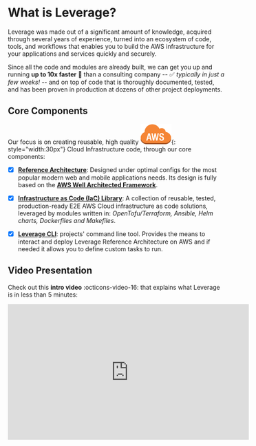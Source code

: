 # What is Leverage?
Leverage was made out of a significant amount of knowledge, acquired through several years of experience, turned into an ecosystem of code, tools, and workflows that enables you to build the AWS infrastructure for your applications and services quickly and securely.

Since all the code and modules are already built, we can get you up and running **up to 10x faster** :rocket: 
than a consulting company -- :white_check_mark: *typically in just a few weeks!* -- and on top of code that is thoroughly documented, tested, and has been proven in production at dozens of other project deployments.

## Core Components
Our focus is on creating reusable, high quality ![leverage-aws](/assets/images/icons/aws-emojipack/General_AWScloud.png "AWS"){: style="width:30px"} Cloud Infrastructure code, through our core components:

- [x] [**Reference Architecture**](/user-guide/ref-architecture-aws/overview/): Designed under optimal configs for the most popular modern web and mobile applications needs. Its design is fully based on the
[**AWS Well Architected Framework**](/work-with-us/support/#aws-well-architected-review).

- [x] [**Infrastructure as Code (IaC) Library**](/user-guide/infra-as-code-library/overview/): A collection of reusable, tested, production-ready E2E AWS Cloud infrastructure as code solutions, leveraged by modules written in: *OpenTofu/Terraform, Ansible, Helm charts, Dockerfiles and Makefiles*.

- [x] [**Leverage CLI**](/user-guide/leverage-cli/overview/): projects' command line tool. Provides the means to interact and deploy Leverage Reference Architecture on AWS and if needed it allows you to define custom tasks to run.

## Video Presentation
Check out this **intro video** :octicons-video-16: that explains what Leverage is in less than 5 minutes:
<iframe width="560" height="315" src="https://www.youtube.com/embed/-vb9Qtz6mLs" title="Leverage Intro Video" frameborder="0" allow="accelerometer; autoplay; clipboard-write; encrypted-media; gyroscope; picture-in-picture" allowfullscreen></iframe>
